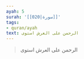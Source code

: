 ```yaml
---
ayah: 5
surah: '[[020|سورة]]'
tags:
- quran/ayah
text: الرحمن على العرش استوى
---
```

> الرحمن على العرش استوى
